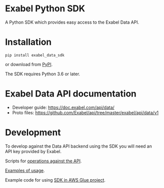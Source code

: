 # Exabel Python SDK

A Python SDK which provides easy access to the Exabel Data API.

# Installation

```
pip install exabel_data_sdk
```

or download from [PyPI](https://pypi.org/project/exabel-data-sdk/). 

The SDK requires Python 3.6 or later.

# Exabel Data API documentation

* Developer guide: https://doc.exabel.com/api/data/
* Proto files: https://github.com/Exabel/api/tree/master/exabel/api/data/v1

# Development

To develop against the Data API backend using the SDK you will need an API key provided by Exabel.

Scripts for [operations against the API](https://github.com/Exabel/python-sdk/tree/main/exabel_data_sdk/scripts).

[Examples of usage](https://github.com/Exabel/python-sdk/tree/main/exabel_data_sdk/examples).

Example code for using [SDK in AWS Glue project](https://github.com/Exabel/aws-glue-sample).
